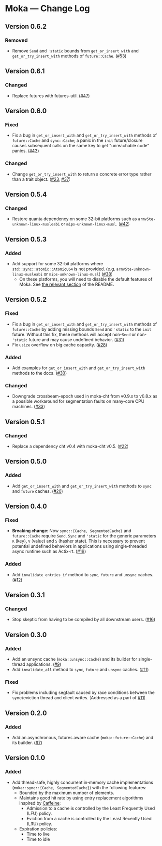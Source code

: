 # Moka &mdash; Change Log

## Version 0.6.2

### Removed

- Remove `Send` and `'static` bounds from `get_or_insert_with` and
  `get_or_try_insert_with` methods of `future::Cache`. ([#53][gh-pull-0053])


## Version 0.6.1

### Changed

- Replace futures with futures-util. ([#47][gh-pull-0047])


## Version 0.6.0

### Fixed

- Fix a bug in `get_or_insert_with` and `get_or_try_insert_with` methods of
  `future::Cache` and `sync::Cache`; a panic in the `init` future/closure
  causes subsequent calls on the same key to get "unreachable code" panics.
  ([#43][gh-issue-0043])

### Changed

- Change `get_or_try_insert_with` to return a concrete error type rather
  than a trait object. ([#23][gh-pull-0023], [#37][gh-pull-0037])


## Version 0.5.4

### Changed

-  Restore quanta dependency on some 32-bit platforms such as
   `armv5te-unknown-linux-musleabi` or `mips-unknown-linux-musl`.
   ([#42][gh-pull-0042])


## Version 0.5.3

### Added

- Add support for some 32-bit platforms where `std::sync::atomic::AtomicU64` is not
  provided. (e.g. `armv5te-unknown-linux-musleabi` or `mips-unknown-linux-musl`)
  ([#38][gh-issue-0038])
    - On these platforms, you will need to disable the default features of Moka.
      See [the relevant section][resolving-error-on-32bit] of the README.


## Version 0.5.2

### Fixed

- Fix a bug in `get_or_insert_with` and `get_or_try_insert_with` methods of
  `future::Cache` by adding missing bounds `Send` and `'static` to the `init`
  future. Without this fix, these methods will accept non-`Send` or
  non-`'static` future and may cause undefined behavior.
  ([#31][gh-issue-0031])
- Fix `usize` overflow on big cache capacity. ([#28][gh-pull-0028])

### Added

- Add examples for `get_or_insert_with` and `get_or_try_insert_with`
  methods to the docs. ([#30][gh-pull-0030])

### Changed

- Downgrade crossbeam-epoch used in moka-cht from v0.9.x to v0.8.x as a possible
  workaround for segmentation faults on many-core CPU machines.
  ([#33][gh-pull-0033])


## Version 0.5.1

### Changed

- Replace a dependency cht v0.4 with moka-cht v0.5. ([#22][gh-pull-0022])


## Version 0.5.0

### Added

- Add `get_or_insert_with` and `get_or_try_insert_with` methods to `sync` and
  `future` caches. ([#20][gh-pull-0020])


## Version 0.4.0

### Fixed

- **Breaking change**: Now `sync::{Cache, SegmentedCache}` and `future::Cache`
  require `Send`, `Sync` and `'static` for the generic parameters `K` (key),
  `V` (value) and `S` (hasher state). This is necessary to prevent potential
  undefined behaviors in applications using single-threaded async runtime such as
  Actix-rt. ([#19][gh-pull-0019])

### Added

- Add `invalidate_entries_if` method to `sync`, `future` and `unsync` caches.
  ([#12][gh-pull-0012])


## Version 0.3.1

### Changed

- Stop skeptic from having to be compiled by all downstream users. ([#16][gh-pull-0016])


## Version 0.3.0

### Added

- Add an unsync cache (`moka::unsync::Cache`) and its builder for single-thread
  applications. ([#9][gh-pull-0009])
- Add `invalidate_all` method to `sync`, `future` and `unsync` caches.
  ([#11][gh-pull-0011])

### Fixed

- Fix problems including segfault caused by race conditions between the sync/eviction
  thread and client writes. (Addressed as a part of [#11][gh-pull-0011]).


## Version 0.2.0

### Added

- Add an asynchronous, futures aware cache (`moka::future::Cache`) and its builder.
  ([#7][gh-pull-0007])


## Version 0.1.0

### Added

- Add thread-safe, highly concurrent in-memory cache implementations
  (`moka::sync::{Cache, SegmentedCache}`) with the following features:
    - Bounded by the maximum number of elements.
    - Maintains good hit rate by using entry replacement algorithms inspired by
      [Caffeine][caffeine-git]:
        - Admission to a cache is controlled by the Least Frequently Used (LFU) policy.
        - Eviction from a cache is controlled by the Least Recently Used (LRU) policy.
    - Expiration policies:
        - Time to live
        - Time to idle


<!-- Links -->

[caffeine-git]: https://github.com/ben-manes/caffeine

[resolving-error-on-32bit]: https://github.com/moka-rs/moka#resolving-compile-errors-on-some-32-bit-platforms

[gh-pull-0053]: https://github.com/moka-rs/moka/pull/53
[gh-pull-0047]: https://github.com/moka-rs/moka/pull/47/
[gh-issue-0043]: https://github.com/moka-rs/moka/issues/43/
[gh-pull-0042]: https://github.com/moka-rs/moka/pull/42/
[gh-issue-0038]: https://github.com/moka-rs/moka/issues/38/
[gh-pull-0037]: https://github.com/moka-rs/moka/pull/37/
[gh-pull-0033]: https://github.com/moka-rs/moka/pull/33/
[gh-issue-0031]: https://github.com/moka-rs/moka/issues/31/
[gh-pull-0030]: https://github.com/moka-rs/moka/pull/30/
[gh-pull-0028]: https://github.com/moka-rs/moka/pull/28/
[gh-pull-0023]: https://github.com/moka-rs/moka/pull/23/
[gh-pull-0022]: https://github.com/moka-rs/moka/pull/22/
[gh-pull-0020]: https://github.com/moka-rs/moka/pull/20/
[gh-pull-0019]: https://github.com/moka-rs/moka/pull/19/
[gh-pull-0016]: https://github.com/moka-rs/moka/pull/16/
[gh-pull-0012]: https://github.com/moka-rs/moka/pull/12/
[gh-pull-0011]: https://github.com/moka-rs/moka/pull/11/
[gh-pull-0009]: https://github.com/moka-rs/moka/pull/9/
[gh-pull-0007]: https://github.com/moka-rs/moka/pull/7/
